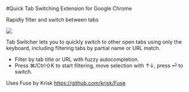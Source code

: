 #Quick Tab Switching Extension for Google Chrome

Rapidly filter and switch between tabs

<img src="https://raw.githubusercontent.com/kallepersson/tabswitcher/master/screenshot.png">

Tab Switcher lets you to quickly switch to other open tabs using only the keyboard, including filtering tabs by partial name or URL match.

- Filter by tab title or URL with fuzzy autocompletion.
- Press ⌘/Ctrl⇧K to start filtering, move selection with ↑↓, press ⏎ to switch.

Uses Fuse by Krisk
https://github.com/krisk/Fuse